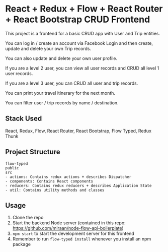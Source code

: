# React + Redux + Flow + React Router + React Bootstrap CRUD Frontend

This project is a frontend for a basic CRUD app with User and Trip entities.

You can log in / create an account via Facebook Login and then create, update and delete your own Trip records.

You can also update and delete your own user profile.

If you are a level 2 user, you can view all user records and CRUD all level 1 user records.

If you are a level 3 user, you can CRUD all user and trip records.

You can print your travel itinerary for the next month.

You can filter user / trip records by name / destination.

## Stack Used

React, Redux, Flow, React Router, React Bootstrap, Flow Typed, Redux Thunk

## Project Structure

```
flow-typed
public
src
- actions: Contains redux actions + describes Dispatcher
- components: Contains React components
- reducers: Contains redux reducers + describes Application State
- util: Contains utility methods and classes
```

## Usage

1. Clone the repo
2. Start the backend Node server (contained in this repo: https://github.com/miraan/node-flow-api-boilerplate)
3. `npm start` to start the development server for this frontend
4. Remember to run `flow-typed install` whenever you install an npm package
